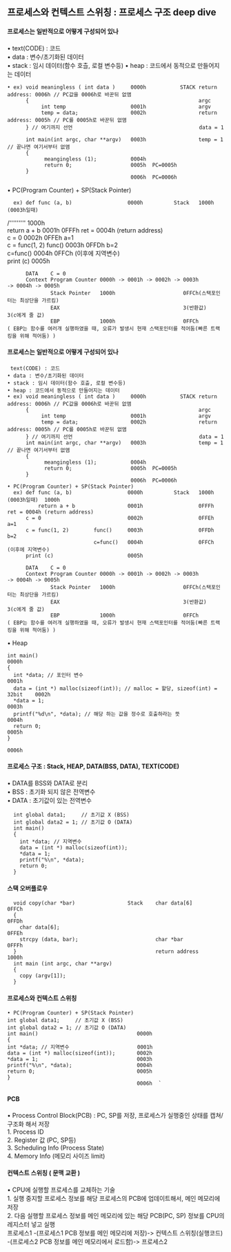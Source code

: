 ## 프로세스와 컨텍스트 스위칭 : 프로세스 구조 deep dive
#### 프로세스는 일반적으로 어떻게 구성되어 있나  
• text(CODE) : 코드  
    • data : 변수/초기화된 데이터  
    • stack : 임시 데이터(함수 호츨, 로컬 변수등)
    • heap : 코드에서 동적으로 만들어지는 데이터 

    • ex) void meaningless ( int data )     0000h           STACK return address: 0006h // PC값을 0006h로 바꾼뒤 없앰  
          {                                                       argc  
               int temp                     0001h                 argv  
               temp = data;                 0002h                 return address: 0005h // PC를 0005h로 바꾼뒤 없앰  
          } // 여기까지 선언                                         data = 1

          int main(int argc, char **argv)   0003h                 temp = 1 // 끝나면 여기서부터 없앰  
          {  
                meangingless (1);           0004h  
                return 0;                   0005h  PC=0005h  
          }  
                                            0006h  PC=0006h  
• PC(Program Counter) + SP(Stack Pointer)

      ex) def func (a, b)                  0000h          Stack   1000h        (0003h일때)  













/''''''''' 1000h  
              return a + b                 0001h                  0FFFh                    ret = 0004h (return address)  
          c = 0                            0002h                  0FFEh                    a=1  
          c = func(1, 2)        func()     0003h                  0FFDh                    b=2  
                                c=func()   0004h                  0FFCh                  (이후에 지역변수)  
          print (c)                        0005h  
  
          DATA    C = 0  
          Context Program Counter 0000h -> 0001h -> 0002h -> 0003h                          -> 0004h -> 0005h  
                  Stack Pointer   1000h                      0FFCh(스택포인터는 최상단을 가르킴)  
                  EAX                                        3(반환값)                          3(c에게 줄 값)  
                  EBP             1000h                      0FFCh  
    ( EBP는 함수를 여러개 실행하였을 때, 오류가 발생시 현재 스택포인터를 적어둠(빠른 트랙킹을 위해 적어둠) )  
  
#### 프로세스는 일반적으로 어떻게 구성되어 있나  
     text(CODE) : 코드  
    • data : 변수/초기화된 데이터  
    • stack : 임시 데이터(함수 호츨, 로컬 변수등)  
    • heap : 코드에서 동적으로 만들어지는 데이터  
    • ex) void meaningless ( int data )     0000h           STACK return address: 0006h // PC값을 0006h로 바꾼뒤 없앰  
          {                                                       argc  
               int temp                     0001h                 argv  
               temp = data;                 0002h                 return address: 0005h // PC를 0005h로 바꾼뒤 없앰  
          } // 여기까지 선언                                         data = 1  
          int main(int argc, char **argv)   0003h                 temp = 1 // 끝나면 여기서부터 없앰  
          {  
                meangingless (1);           0004h  
                return 0;                   0005h  PC=0005h  
          }  
                                            0006h  PC=0006h  
    • PC(Program Counter) + SP(Stack Pointer)  
      ex) def func (a, b)                  0000h          Stack   1000h        (0003h일때)  1000h  
              return a + b                 0001h                  0FFFh                    ret = 0004h (return address)  
          c = 0                            0002h                  0FFEh                    a=1  
          c = func(1, 2)        func()     0003h                  0FFDh                    b=2  
                                c=func()   0004h                  0FFCh                  (이후에 지역변수)  
          print (c)                        0005h  
  
          DATA    C = 0  
          Context Program Counter 0000h -> 0001h -> 0002h -> 0003h                          -> 0004h -> 0005h  
                  Stack Pointer   1000h                      0FFCh(스택포인터는 최상단을 가르킴)  
                  EAX                                        3(반환값)                          3(c에게 줄 값)  
                  EBP             1000h                      0FFCh  
    ( EBP는 함수를 여러개 실행하였을 때, 오류가 발생시 현재 스택포인터를 적어둠(빠른 트랙킹을 위해 적어둠) )  
  

  
• Heap  

    int main()                                                                     0000h  
    {  
      int *data; // 포인터 변수                                                     0001h  
      data = (int *) malloc(sizeof(int)); // malloc = 할당, sizeof(int) = 32bit    0002h  
      *data = 1;                                                                   0003h  
      printf("%d\n", *data); // 해당 하는 값을 정수로 호출하라는 뜻                   0004h  
      return 0;                                                                    0005h  
    }  
                                                                                   0006h  


#### 프로세스 구조 : Stack, HEAP, DATA(BSS, DATA), TEXT(CODE)  
• DATA를 BSS와 DATA로 분리  
    • BSS : 초기화 되지 않은 전역변수  
    • DATA : 초기값이 있는 전역변수  
  
      int global data1;     // 초기값 X (BSS)  
      int global data2 = 1; // 초기값 O (DATA)  
      int main()  
      {  
        int *data; // 지역변수  
        data = (int *) malloc(sizeof(int));  
        *data = 1;  
        printf("%\n", *data);  
        return 0;  
      }  


  
#### 스택 오버플로우  
      void copy(char *bar)                 Stack    char data[6]        0FFCh  
      {                                                                 0FFDh  
        char data[6];                                                   0FFEh  
        strcpy (data, bar);                         char *bar           0FFFh  
      }                                             return address      1000h  
      int main (int argc, char **argv)  
      {  
        copy (argv[1]);  
      }  
  


#### 프로세스와 컨텍스트 스위칭  
    • PC(Program Counter) + SP(Stack Pointer)
    int global data1;     // 초기값 X (BSS)  
    int global data2 = 1; // 초기값 O (DATA)  
    int main()                                0000h                             
    {       
    int *data; // 지역변수                      0001h  
    data = (int *) malloc(sizeof(int));       0002h  
    *data = 1;                                0003h  
    printf("%\n", *data);                     0004h  
    return 0;                                 0005h  
    }  
                                              0006h  `


#### PCB  
• Process Control Block(PCB) : PC, SP를 저장, 프로세스가 실행중인 상태를 캡쳐/구조화 해서 저장  
    1. Process ID  
    2. Register 값 (PC, SP등)  
    3. Scheduling Info (Process State)  
    4. Memory Info (메모리 사이즈 limit)  
  

#### 컨텍스트 스위칭 ( 문맥 교환 )  
• CPU에 실행할 프로세스를 교체하는 기술  
        1. 실행 중지할 프로세스 정보를 해당 프로세스의 PCB에 업데이트해서, 메인 메모리에 저장  
        2. 다음 실행할 프로세스 정보를 메인 메모리에 있는 해당 PCB(PC, SP) 정보를 CPU의 레지스터 넣고 실행  
        프로세스1 -(프로세스1 PCB 정보를 메인 메모리에 저장)-> 컨텍스트 스위칭(실행코드) -(프로세스2 PCB 정보를 메인 메모리에서 로드함)-> 프로세스2
